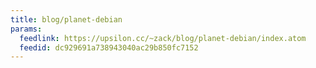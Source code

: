 ```yaml
---
title: blog/planet-debian
params:
  feedlink: https://upsilon.cc/~zack/blog/planet-debian/index.atom
  feedid: dc929691a738943040ac29b850fc7152
---
```

